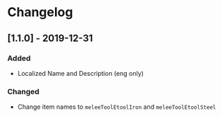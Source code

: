 # Changelog
## [1.1.0] - 2019-12-31
### Added
- Localized Name and Description (eng only)

### Changed
- Change item names to `meleeToolEtoolIron` and `meleeToolEtoolSteel`
